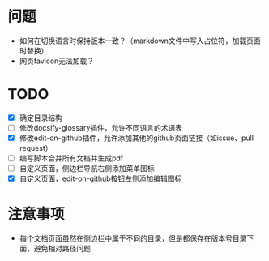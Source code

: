 # 问题

* 如何在切换语言时保持版本一致？（markdown文件中写入占位符，加载页面时替换）
* 网页favicon无法加载？

# TODO

* [X] 确定目录结构
* [ ] 修改docsify-glossary插件，允许不同语言的术语表
* [X] 修改edit-on-github插件，允许添加其他的github页面链接（如issue、pull request）
* [ ] 编写脚本合并所有文档并生成pdf
* [ ] 自定义页面，侧边栏导航右侧添加菜单图标
* [X] 自定义页面，edit-on-github按钮左侧添加编辑图标

# 注意事项

* 每个文档页面虽然在侧边栏中属于不同的目录，但是都保存在版本号目录下面，避免相对路径问题